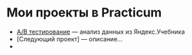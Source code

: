 # Мои проекты в Practicum

- [A/B тестирование](ab_test_project_yandex_book/) — анализ данных из Яндекс.Учебника
- [Следующий проект] — описание...
- 
